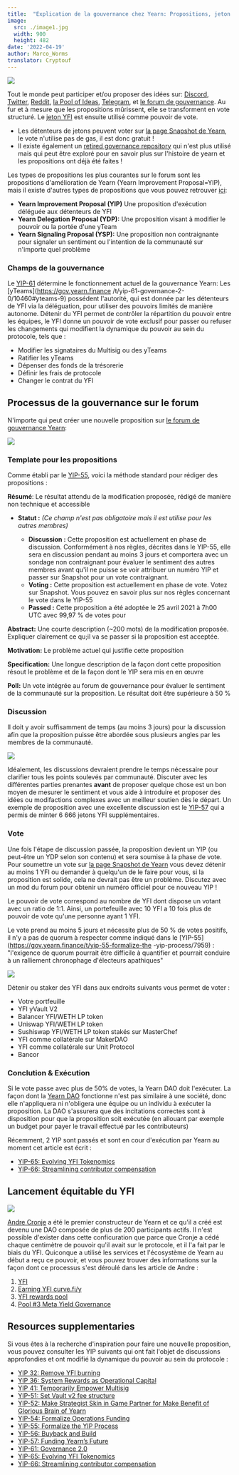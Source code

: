 ```yaml
---
title:  "Explication de la gouvernance chez Yearn: Propositions, jeton $YFI token, et exécution"
image:
  src: ./image1.jpg
  width: 900
  height: 482
date: '2022-04-19'
author: Marco_Worms
translator: Cryptouf
---
```


![](./image1.jpg?w=900&h=482)

Tout le monde peut participer et/ou proposer des idées sur: [Discord](https://discord.com/invite/6PNv2nF), [Twitter](https://twitter.com/iearnfinance), [Reddit](https://www.reddit.com/r/yearn_finance), [la Pool of Ideas](https://yearnfinance.notion.site/yearnfinance/Pool-of-Ideas-d75383ade9154d8bb6163388c6c2b39b), [Telegram](https://t.me/yearnfinance/), et [le forum de gouvernance](https://gov.yearn.finance/). Au fur et à mesure que les propositions mûrissent, elle se transforment en vote structuré. Le [jeton YFI](https://www.coingecko.com/en/coins/yearn-finance) est ensuite utilisé comme pouvoir de vote.

* Les détenteurs de jetons peuvent voter sur [la page Snapshot de Yearn](https://yearn.snapshot.page/#/), le vote n'utilise pas de gas, il est donc gratuit !
* Il existe également un [retired governance repository](https://docs.yearn.finance/contributing/governance/proposal-repository) qui n'est plus utilisé mais qui peut être exploré pour en savoir plus sur l'histoire de yearn et les propositions ont déjà été faites !

Les types de propositions les plus courantes sur le forum sont les propositions d'amélioration de Yearn (Yearn Improvement Proposal=YIP), mais il existe d'autres types de propositions que vous pouvez retrouver [ici](https://gov.yearn.finance/t/yip-61-governance-2-0/10460):

- **Yearn Improvement Proposal (YIP)** Une proposition d'exécution déléguée aux détenteurs de YFI
- **Yearn Delegation Proposal (YDP):** Une proposition visant à modifier le pouvoir ou la portée d'une yTeam
- **Yearn Signaling Proposal (YSP):** Une proposition non contraignante pour signaler un sentiment ou l'intention de la communauté sur n'importe quel problème

### Champs de la gouvernance

Le [YIP-61](https://gov.yearn.finance/t/yip-61-governance-2-0/10460) détermine le fonctionnement actuel de la gouvernance Yearn: Les [yTeams](https://gov.yearn.finance /t/yip-61-governance-2-0/10460#yteams-9) possédent  l'autorité, qui est donnée par les détenteurs de YFI via la déléguation, pour utiliser des pouvoirs limités de manière autonome. Détenir du YFI permet de contrôler la répartition du pouvoir entre les équipes, le YFI donne un pouvoir de vote exclusif pour passer ou refuser les changements qui modifient la dynamique du pouvoir au sein du protocole, tels que :

- Modifier les signataires du Multisig ou des yTeams
- Ratifier les yTeams
- Dépenser des fonds de la trésorerie
- Définir les frais de protocole
- Changer le contrat du YFI

## Processus de la gouvernance sur le forum

N'importe qui peut créer une nouvelle proposition sur [le forum de gouvernance Yearn](https://gov.yearn.finance/):

![](./image2.jpg?w=900&h=486)

### Template pour les propositions

Comme établi par le [YIP-55](https://gov.yearn.finance/t/yip-55-formalize-the-yip-process/7959), voici la méthode standard pour rédiger des propositions :

**Résumé**:
Le résultat attendu de la modification proposée, rédigé de manière non technique et accessible


- **Statut :** *(Ce champ n'est pas obligatoire mais il est utilise pour les autres membres)*

    - **Discussion :** Cette proposition est actuellement en phase de discussion. Conformément à nos règles, décrites dans le YIP-55, elle sera en discussion pendant au moins 3 jours et comportera avec un sondage non contraignant pour évaluer le sentiment des autres membres avant qu'il ne puisse se voir attribuer un numéro YIP et passer sur Snapshot pour un vote contraignant.
     - **Voting :** Cette proposition est actuellement en phase de vote. Votez sur Snapshot. Vous pouvez en savoir plus sur nos règles concernant le vote dans le YIP-55
     - **Passed :** Cette proposition a été adoptée le 25 avril 2021 à 7h00 UTC avec 99,97 % de votes pour


**Abstract:**
Une courte description (~200 mots) de la modification proposée. Expliquer clairement ce qu;il va se passer si la proposition est acceptée.

**Motivation:**
Le problème actuel qui justifie cette proposition

**Specification:**
Une longue description de la façon dont cette proposition résout le problème et  de la façon dont le YIP sera mis en en œuvre 

**Poll:**
Un vote intégrée au forum de gouvernance pour évaluer le sentiment de la communauté sur la proposition. Le résultat doit être supérieure à 50 %

### Discussion

Il doit y avoir suffisamment de temps (au moins 3 jours) pour la discussion afin que la proposition puisse être abordée sous plusieurs angles par les membres de la communauté.

![](./image3.jpg?w=900&h=351)

Idéalement, les discussions devraient prendre le temps nécessaire pour clarifier tous les points soulevés par communauté. Discuter avec les différentes parties prenantes **avant** de proposer quelque chose est un bon moyen de mesurer le sentiment et vous aide à introduire et proposer des idées ou modifactions complexes avec un meilleur soutien dès le départ. Un exemple de proposition avec une excellente discussion est le [YIP-57](https://gov.yearns.finance/t/yip-57-funding-yearns-future/9319) qui a permis de minter 6 666 jetons YFI supplémentaires.

### Vote

Une fois l'étape de discussion passée, la proposition devient un YIP (ou peut-être un YDP selon son contenu) et sera soumise à la phase de vote. Pour soumettre un vote sur [la page Snapshot de Yearn](https://yearn.snapshot.page/#/) vous devez détenir au moins 1 YFI ou demander à quelqu'un de le faire pour vous, si la proposition est solide, cela ne devrait pas être un problème. Discutez avec un mod du forum pour obtenir un numéro officiel pour ce nouveau YIP !

Le pouvoir de vote correspond au nombre de YFI dont dispose un votant avec un ratio de 1:1. Ainsi, un portefeuille avec 10 YFI a 10 fois plus de pouvoir de vote qu'une personne ayant 1 YFI.

Le vote prend au moins 5 jours et nécessite plus de 50 % de votes positifs, il n'y a pas de quorum à respecter comme indiqué dans le [YIP-55](https://gov.yearn.finance/t/yip-55-formalize-the -yip-process/7959) : "l'exigence de quorum pourrait être difficile à quantifier et pourrait conduire à un ralliement chronophage d'électeurs apathiques"

![](./image4.jpg?w=900&h=543)


Détenir ou staker des YFI dans aux endroits suivants vous permet de voter :
- Votre portfeuille
- YFI yVault V2 
- Balancer YFI/WETH LP token
- Uniswap YFI/WETH LP token
- Sushiswap YFI/WETH LP token stakés sur MasterChef
- YFI comme collatérale sur MakerDAO
- YFI comme collatérale sur Unit Protocol
- Bancor

### Conclution & Exécution

Si le vote passe avec plus de 50% de votes, la Yearn DAO doit l'exécuter. La façon dont la [Yearn DAO](https://yearnfinance.notion.site/yearnfinance/Welcome-to-Yearn-Finance-26d6c4210e3e405c9f02f84ba567a249)  fonctionne n'est pas similaire à une société, donc elle n'appliquera ni n'obligera une équipe ou un individu à exécuter la proposition. La DAO s'assurera que des incitations correctes sont à disposition pour que la proposition soit exécutée (en allouant par exemple un budget pour payer le travail effectué par les contributeurs)

Récemment, 2 YIP sont passés et sont en cour d'exécution par Yearn au moment cet article est écrit :

* [YIP-65: Evolving YFI Tokenomics](https://gov.yearn.finance/t/yip-65-evolving-yfi-tokenomics/11994)
* [YIP-66: Streamlining contributor compensation](https://gov.yearn.finance/t/yip-66-streamlining-contributor-compensation/12247)

## Lancement équitable du YFI

![](./image5.jpg?w=900&h=228)

 [Andre Cronje](https://medium.com/@andrecronje) a été le premier constructeur de Yearn et ce qu'il a créé est devenu une DAO composée de plus de 200 participants actifs. Il n'est possible d'exister dans cette conficuration que parce que Cronje a cédé chaque centimètre de pouvoir qu'il avait sur le protocole, et il l'a fait par le biais du YFI. Quiconque a utilisé les services et l'écosystème de Yearn au début a reçu ce pouvoir, et vous pouvez trouver des informations sur la façon dont ce processus s'est déroulé dans les article de Andre :

1) [YFI](https://medium.com/iearn/yfi-df84573db81)
2) [Earning YFI curve.fi/y](https://medium.com/iearn/earning-yfi-y-curve-fi-53b5fd347f0f) 
3) [YFI rewards pool](https://medium.com/iearn/yfi-rewards-pool-810ef9256ec6)
4) [Pool #3 Meta Yield Governance](https://medium.com/iearn/pool-3-meta-yield-governance-58f68e6d2f19)

## Resources supplementaries

Si vous êtes à la recherche d'inspiration pour faire une nouvelle proposition, vous pouvez consulter les YIP suivants qui ont fait l'objet de discussions approfondies et ont modifié la dynamique du pouvoir au sein du protocole :

* [YIP 32: Remove YFI burning](https://gov.yearn.finance/t/yip-32-remove-yfi-burning/1907)
* [YIP 36: System Rewards as Operational Capital](https://gov.yearn.finance/t/yip-36-system-rewards-as-operational-capital/2311)
* [YIP 41: Temporarily Empower Multisig](https://gov.yearn.finance/t/yip-41-temporarily-empower-multisig/3630/2)
* [YIP-51: Set Vault v2 fee structure](https://gov.yearn.finance/t/yip-51-set-vault-v2-fee-structure/7752)
* [YIP-52: Make Strategist Skin in Game Partner for Make Benefit of Glorious Brain of Yearn](https://gov.yearn.finance/t/yip-52-make-strategist-skin-in-game-partner-for-make-benefit-of-glorious-brain-of-yearn/7856)
* [YIP-54: Formalize Operations Funding](https://gov.yearn.finance/t/yip-54-formalize-operations-funding/7956)
* [YIP-55: Formalize the YIP Process](https://gov.yearn.finance/t/yip-55-formalize-the-yip-process/7959)
* [YIP-56: Buyback and Build](https://gov.yearn.finance/t/yip-56-buyback-and-build/8929)
* [YIP-57: Funding Yearn’s Future](https://gov.yearn.finance/t/yip-57-funding-yearns-future/9319)
* [YIP-61: Governance 2.0](https://gov.yearn.finance/t/yip-61-governance-2-0/10460)
* [YIP-65: Evolving YFI Tokenomics](https://gov.yearn.finance/t/yip-65-evolving-yfi-tokenomics/11994)
* [YIP-66: Streamlining contributor compensation](https://gov.yearn.finance/t/yip-66-streamlining-contributor-compensation/12247)
